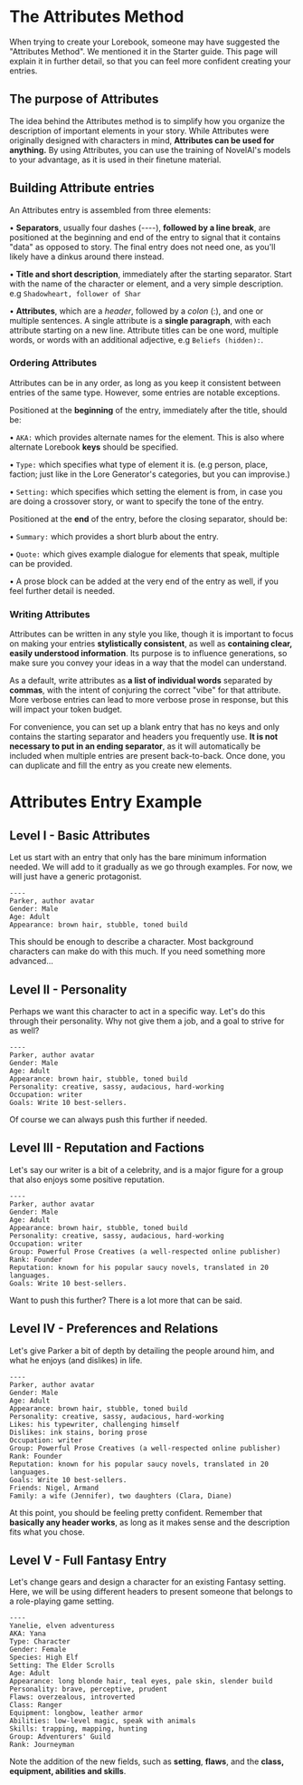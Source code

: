 # The Attributes Method

When trying to create your Lorebook, someone may have suggested the "Attributes Method". We mentioned it in the Starter guide. This page will explain it in further detail, so that you can feel more confident creating your entries.

## The purpose of Attributes

The idea behind the Attributes method is to simplify how you organize the description of important elements in your story. While Attributes were originally designed with characters in mind, **Attributes can be used for anything.** By using Attributes, you can use the training of NovelAI's models to your advantage, as it is used in their finetune material.

## Building Attribute entries

An Attributes entry is assembled from three elements:

• **Separators**, usually four dashes (----), **followed by a line break**, are positioned at the beginning and end of the entry to signal that it contains "data" as opposed to story. The final entry does not need one, as you'll likely have a dinkus around there instead.

• **Title and short description**, immediately after the starting separator. Start with the name of the character or element, and a very simple description. e.g `Shadowheart, follower of Shar`

• **Attributes**, which are a *header*, followed by a *colon* (:), and one or multiple sentences. A single attribute is a **single paragraph**, with each attribute starting on a new line. Attribute titles can be one word, multiple words, or words with an additional adjective, e.g `Beliefs (hidden):`.

### Ordering Attributes

Attributes can be in any order, as long as you keep it consistent between entries of the same type. However, some entries are notable exceptions.

Positioned at the **beginning** of the entry, immediately after the title, should be:

• `AKA:` which provides alternate names for the element. This is also where alternate Lorebook **keys** should be specified.

• `Type:` which specifies what type of element it is. (e.g person, place, faction; just like in the Lore Generator's categories, but you can improvise.)

• `Setting:` which specifies which setting the element is from, in case you are doing a crossover story, or want to specify the tone of the entry.

Positioned at the **end** of the entry, before the closing separator, should be:

• `Summary:` which provides a short blurb about the entry.

• `Quote:` which gives example dialogue for elements that speak, multiple can be provided.

• A prose block can be added at the very end of the entry as well, if you feel further detail is needed.

### Writing Attributes

Attributes can be written in any style you like, though it is important to focus on making your entries **stylistically consistent**, as well as **containing clear, easily understood information**. Its purpose is to influence generations, so make sure you convey your ideas in a way that the model can understand.

As a default, write attributes as **a list of individual words** separated by **commas**, with the intent of conjuring the correct "vibe" for that attribute. More verbose entries can lead to more verbose prose in response, but this will impact your token budget.

For convenience, you can set up a blank entry that has no keys and only contains the starting separator and headers you frequently use. **It is not necessary to put in an ending separator**, as it will automatically be included when multiple entries are present back-to-back. Once done, you can duplicate and fill the entry as you create new elements.

# Attributes Entry Example

## Level I - Basic Attributes

Let us start with an entry that only has the bare minimum information needed. We will add to it gradually as we go through examples. For now, we will just have a generic protagonist.

```
----
Parker, author avatar
Gender: Male
Age: Adult
Appearance: brown hair, stubble, toned build
```

This should be enough to describe a character. Most background characters can make do with this much. If you need something more advanced...

## Level II - Personality

Perhaps we want this character to act in a specific way. Let's do this through their personality. Why not give them a job, and a goal to strive for as well?

```
----
Parker, author avatar
Gender: Male
Age: Adult
Appearance: brown hair, stubble, toned build
Personality: creative, sassy, audacious, hard-working
Occupation: writer
Goals: Write 10 best-sellers.
```

Of course we can always push this further if needed.

## Level III - Reputation and Factions

Let's say our writer is a bit of a celebrity, and is a major figure for a group that also enjoys some positive reputation.

```
----
Parker, author avatar
Gender: Male
Age: Adult
Appearance: brown hair, stubble, toned build
Personality: creative, sassy, audacious, hard-working
Occupation: writer
Group: Powerful Prose Creatives (a well-respected online publisher)
Rank: Founder
Reputation: known for his popular saucy novels, translated in 20 languages.
Goals: Write 10 best-sellers.
```

Want to push this further? There is a lot more that can be said.

## Level IV - Preferences and Relations

Let's give Parker a bit of depth by detailing the people around him, and what he enjoys (and dislikes) in life.

```
----
Parker, author avatar
Gender: Male
Age: Adult
Appearance: brown hair, stubble, toned build
Personality: creative, sassy, audacious, hard-working
Likes: his typewriter, challenging himself
Dislikes: ink stains, boring prose
Occupation: writer
Group: Powerful Prose Creatives (a well-respected online publisher)
Rank: Founder
Reputation: known for his popular saucy novels, translated in 20 languages.
Goals: Write 10 best-sellers.
Friends: Nigel, Armand
Family: a wife (Jennifer), two daughters (Clara, Diane)
```

At this point, you should be feeling pretty confident. Remember that **basically any header works**, as long as it makes sense and the description fits what you chose.

## Level V - Full Fantasy Entry

Let's change gears and design a character for an existing Fantasy setting. Here, we will be using different headers to present someone that belongs to a role-playing game setting.

```
----
Yanelie, elven adventuress
AKA: Yana
Type: Character
Gender: Female
Species: High Elf
Setting: The Elder Scrolls 
Age: Adult
Appearance: long blonde hair, teal eyes, pale skin, slender build
Personality: brave, perceptive, prudent
Flaws: overzealous, introverted
Class: Ranger
Equipment: longbow, leather armor
Abilities: low-level magic, speak with animals
Skills: trapping, mapping, hunting
Group: Adventurers' Guild
Rank: Journeyman
```

Note the addition of the new fields, such as **setting**, **flaws**,  and the **class, equipment, abilities and skills**.
